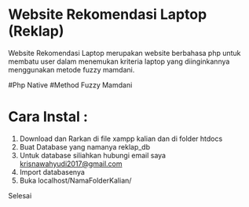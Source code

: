 # Website Rekomendasi Laptop (Reklap)
Website Rekomendasi Laptop merupakan website berbahasa php untuk membatu user dalam menemukan kriteria laptop yang diinginkannya menggunakan metode fuzzy mamdani.

#Php Native
#Method Fuzzy Mamdani

# Cara Instal :
1. Download dan Rarkan di file xampp kalian dan di folder htdocs
2. Buat Database yang namanya reklap_db
3. Untuk database siliahkan hubungi email saya krisnawahyudi2017@gmail.com
4. Import databasenya
5. Buka localhost/NamaFolderKalian/

Selesai

